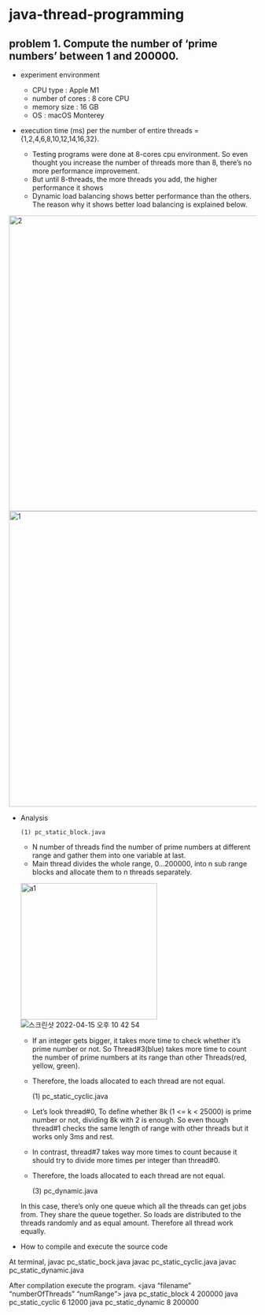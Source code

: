 # java-thread-programming

## problem 1. Compute the number of ‘prime numbers’ between 1 and 200000.
* experiment environment 
    * CPU type : Apple M1
    * number of cores : 8 core CPU
    * memory size : 16 GB
    * OS : macOS Monterey

* execution time (ms) per the number of entire threads = {1,2,4,6,8,10,12,14,16,32}.

     * Testing programs were done at 8-cores cpu environment. So even thought you increase the number of threads more than 8, there’s no more performance improvement.
     * But until 8-threads, the more threads you add, the higher performance it shows
     * Dynamic load balancing shows better performance than the others. The reason why it shows better load balancing is explained below.
<img width="600" alt="2" src="https://user-images.githubusercontent.com/76895949/163588071-794b2141-28be-4c69-b6cf-5924b00f138a.png">
<img width="600" alt="1" src="https://user-images.githubusercontent.com/76895949/163588088-cf076a57-4da1-45c0-b171-1b18c346a8ad.png">
  
* Analysis

      (1) pc_static_block.java
  * N number of threads find the number of prime numbers at different range and gather them into one variable at last.
  * Main thread divides the whole range, 0…200000, into n sub range blocks and allocate them to n threads separately.

  <img width="277" alt="a1" src="https://user-images.githubusercontent.com/76895949/163588410-f24951c6-0095-4974-99e0-a39a6ed8693d.png">![스크린샷 2022-04-15 오후 10 42 54](https://user-images.githubusercontent.com/76895949/163588424-11862627-50ea-43d4-a7e1-6decd0b7dec4.png)

  * If an integer gets bigger, it takes more time to check whether it’s prime number or not. So Thread#3(blue) takes more time to count the number of prime numbers at its range than other Threads(red, yellow, green).
  * Therefore, the loads allocated to each thread are not equal.

      (1) pc_static_cyclic.java

     

   * Let’s look thread#0, To define whether 8k (1 <= k < 25000) is prime number or not, dividing 8k with 2 is enough. So even though thread#1 checks the same length of range with other threads but it works only 3ms and rest.
   * In contrast, thread#7 takes way more times to count because it should try to divide more times per integer than thread#0.
   * Therefore, the loads allocated to each thread are not equal.
  









       (3) pc_dynamic.java



  In this case, there’s only one queue which all the threads can get jobs from. They share the queue together. So loads are distributed to the threads randomly and as equal amount. Therefore all thread work equally. 

* How to compile and execute the source code

At terminal,
javac pc_static_bock.java
javac pc_static_cyclic.java
javac pc_static_dynamic.java

After compilation execute the program. <java “filename” “numberOfThreads” “numRange”>
java pc_static_block 4 200000
java pc_static_cyclic 6 12000
java pc_static_dynamic 8 200000
